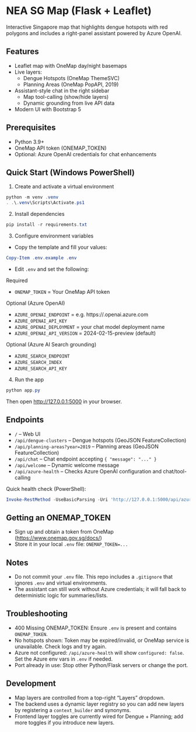 # NEA SG Map (Flask + Leaflet)

Interactive Singapore map that highlights dengue hotspots with red polygons and includes a right-panel assistant powered by Azure OpenAI.

## Features
- Leaflet map with OneMap day/night basemaps
- Live layers:
  - Dengue Hotspots (OneMap ThemeSVC)
  - Planning Areas (OneMap PopAPI, 2019)
- Assistant-style chat in the right sidebar
  - Map tool-calling (show/hide layers)
  - Dynamic grounding from live API data
- Modern UI with Bootstrap 5

## Prerequisites
- Python 3.9+
- OneMap API token (ONEMAP_TOKEN)
- Optional: Azure OpenAI credentials for chat enhancements

## Quick Start (Windows PowerShell)

1) Create and activate a virtual environment

```powershell
python -m venv .venv
. .\.venv\Scripts\Activate.ps1
```

2) Install dependencies

```powershell
pip install -r requirements.txt
```

3) Configure environment variables

- Copy the template and fill your values:

```powershell
Copy-Item .env.example .env
```

- Edit `.env` and set the following:

Required
- `ONEMAP_TOKEN` = Your OneMap API token

Optional (Azure OpenAI)
- `AZURE_OPENAI_ENDPOINT` = e.g. https://<your-resource>.openai.azure.com
- `AZURE_OPENAI_API_KEY`
- `AZURE_OPENAI_DEPLOYMENT` = your chat model deployment name
- `AZURE_OPENAI_API_VERSION` = 2024-02-15-preview (default)

Optional (Azure AI Search grounding)
- `AZURE_SEARCH_ENDPOINT`
- `AZURE_SEARCH_INDEX`
- `AZURE_SEARCH_API_KEY`

4) Run the app

```powershell
python app.py
```

Then open http://127.0.0.1:5000 in your browser.

## Endpoints
- `/` – Web UI
- `/api/dengue-clusters` – Dengue hotspots (GeoJSON FeatureCollection)
- `/api/planning-areas?year=2019` – Planning areas (GeoJSON FeatureCollection)
- `/api/chat` – Chat endpoint accepting `{ "message": "..." }`
- `/api/welcome` – Dynamic welcome message
- `/api/azure-health` – Checks Azure OpenAI configuration and chat/tool-calling

Quick health check (PowerShell):

```powershell
Invoke-RestMethod -UseBasicParsing -Uri 'http://127.0.0.1:5000/api/azure-health' -Method Get | ConvertTo-Json -Depth 5
```

## Getting an ONEMAP_TOKEN
- Sign up and obtain a token from OneMap (https://www.onemap.gov.sg/docs/)
- Store it in your local `.env` file: `ONEMAP_TOKEN=...`

## Notes
- Do not commit your `.env` file. This repo includes a `.gitignore` that ignores `.env` and virtual environments.
- The assistant can still work without Azure credentials; it will fall back to deterministic logic for summaries/lists.

## Troubleshooting
- 400 Missing ONEMAP_TOKEN: Ensure `.env` is present and contains `ONEMAP_TOKEN`.
- No hotspots shown: Token may be expired/invalid, or OneMap service is unavailable. Check logs and try again.
- Azure not configured: `/api/azure-health` will show `configured: false`. Set the Azure env vars in `.env` if needed.
- Port already in use: Stop other Python/Flask servers or change the port.

## Development
- Map layers are controlled from a top-right “Layers” dropdown.
- The backend uses a dynamic layer registry so you can add new layers by registering a `context_builder` and synonyms.
- Frontend layer toggles are currently wired for Dengue + Planning; add more toggles if you introduce new layers.
